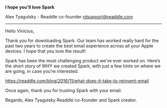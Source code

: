 **I hope you’ll love Spark**

Alex Tyagulsky - Readdle co-founder <rdsupport@readdle.com>

---

Hello Vinicius,

Thank you for downloading Spark. Our team has worked really hard for the past two years to create the best email experience across all your Apple devices. I hope that you love the result!

Spark has been the most challenging product we’ve ever worked on. Here’s the short story of WHY we created Spark, with just a few hints on where we are going, in case you’re interested.

https://readdle.com/blog/2016/11/what-does-it-take-to-reinvent-email

Once again, thank you for trusting Spark with your email.

Regards,
Alex Tyagulsky
Readdle co-founder and Spark creator.
